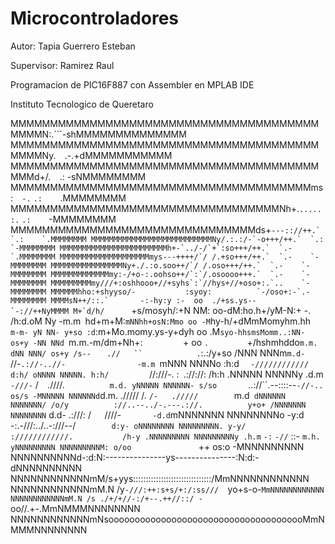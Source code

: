 # Microcontroladores

Autor: Tapia Guerrero Esteban

Supervisor: Ramirez Raul

Programacion de PIC16F887 con Assembler en MPLAB IDE

Instituto Tecnologico de Queretaro


 MMMMMMMMMMMMMMMMMMMMMMMMMMMMMMMMMMMMMMMMMMMN:.```-shMMMMMMMMMMMMMM
MMMMMMMMMMMMMMMMMMMMMMMMMMMMMMMMMMMMMMMMMMMNy.`  `.-.+dMMMMMMMMMMM
MMMMMMMMMMMMMMMMMMMMMMMMMMMMMMMMMMMMMMMMMMd+/.`  `.:   -sNMMMMMMMM
MMMMMMMMMMMMMMMMMMMMMMMMMMMMMMMMMMMMMMms:`  -.`  `.:    `.MMMMMMMM
MMMMMMMMMMMMMMMMMMMMMMMMMMMMMMMMMMNh+.`.....:.`  `.:    `-MMMMMMMM
MMMMMMMMMMMMMMMMMMMMMMMMMMMMMMMds+``---:://++.`  `.:    `.MMMMMMMM
MMMMMMMMMMMMMMMMMMMMMMMMMMMNy/.:.:/-`-o+++/++.`  `.:    `-MMMMMMMM
MMMMMMMMMMMMMMMMMMMMMMMMh+-`../-/`+`:so+++/++.`  `.-    `.MMMMMMMM
MMMMMMMMMMMMMMMMMMMMmys---++++/`/ /.+so+++/++.`  `.-    `-MMMMMMMM
MMMMMMMMMMMMMMMMNy+./.:o.soo++/`/ /.oso+++/++.`  `.-    `-MMMMMMMM
MMMMMMMMMMMMMmy:-/+o-:.oohso++/`:`/.osoooo+++.`  `.-    `-MMMMMMMM
MMMMMMMMMmy///+:oshhooo+//+syhs`:`//hys+//+oso+:.`..    `-MMMMMMMM
MMMMMMhho:+shyyso/-           :syoy:          `-/oso+:-`.-MMMMMMMM
MMMMsN++/::.`       -:-hy:y :-  oo  ./+ss.ys--       `-://++NyMMMM
M+`d/h/      ``+s/mosyh/:+N NM: oo-dM:ho.h+/yM-N:+ -.      /h:d.oM
Ny -m.m` `hd+m+M:`mNNhh+osN:Mmo oo -M`hy-h/+dMmMomyhm.hh`  m-m- yN
NN- y+so :d`:m+Mo.momy.ys-y+dyh oo .M`syo-hhsmsMomm..:NN- os+y -NN
NNd `m.m.-m/dm+Nh+:`         `+ oo `.        ` +/hshmhddo`m.m. dNN
NNN/ os+y /s--`            `   .//   ``            .`:.:/y+so /NNN
NNNm` m.d-               `//-`.://-..//-                -m.m `mNNN
NNNNo :h:d             `  -////////////`  `             d:h/ oNNNN
NNNNN. h:h/          `//:///-.  :` `.://://:           /h:h .NNNNN
NNNNNy .d.m`           -///-`   /`  `.////.`           m.d. yNNNNN
NNNNNN- s/so        `..://``.--::::--` -//-..         os/s -MNNNNN
NNNNNNd `d.m.       ./////    /. `/-   ./////        `m.d` dNNNNNN
NNNNNNN/ /o/y          ://..--../-.---.://.          y+o+ /NNNNNNN
NNNNNNNN` d.d-        .:///:    /`   `////-`        -d.d `mNNNNNNN
NNNNNNNNo -y:d        -:.-///:../..-:///--/`        d:y- oNNNNNNNN
NNNNNNNNN. y-y/           :////////////.           /h-y .NNNNNNNNN
NNNNNNNNNy .h.m`         `-:` `-//`  ::-          `m.h. yNNNNNNNNN
NNNNNNNNNM: o/oo               `++                os:o -MNNNNNNNNN
NNNNNNNNNNd-:d:N:---------------ys---------------:N:d:-dNNNNNNNNNN
NNNNNNNNNNNNmM/s+yys:::::::::::::::::::::::::::::::/MmNNNNNNNNNNNN
NNNNNNNNNNNNmM.N /y`-///:++:s+s/+:/:ss///  `yo+s-o-`MmNNNNNNNNNNNN
NNNNNNNNNNNNmM.N /s ./+/+//-:/+--.++//::/ -`oo//.+-.MmNMMMNNNNNNNN
NNNNNNNNNNNNmNsoooooooooooooooooooooooooooooooooooooMmNMMMNNNNNNNN
